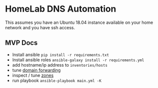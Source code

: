 # HomeLab DNS Automation

This assumes you have an Ubuntu 18.04 instance available on your home network
and you have ssh access.

## MVP Docs

* Install ansible `pip install -r requirements.txt`
* Install ansible roles `ansible-galaxy install -r requirements.yml`
* add hostname/ip address to `inventories/hosts`
* tune [domain forwarding](https://github.com/aussielunix/homelab-dns/blob/master/vars/powerdns-recursor.yml#L5)
* inspect / tune [zones](https://github.com/aussielunix/homelab-dns/tree/master/files)
* run playbook `ansible-playbook main.yml -K`

